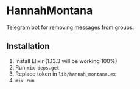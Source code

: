 # HannahMontana

Telegram bot for removing messages from groups.

## Installation

1. Install Elixir (1.13.3 will be working 100%)
2. Run `mix deps.get`
3. Replace token in `lib/hannah_montana.ex`
4. `mix run`
